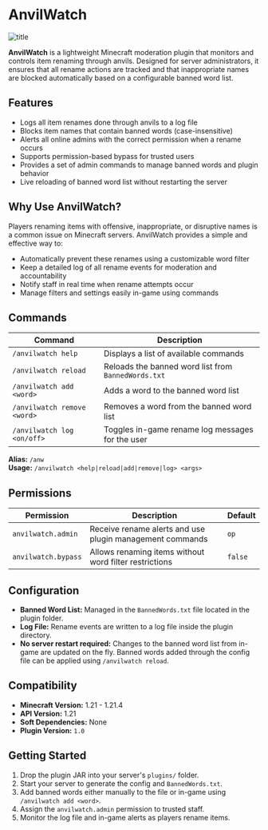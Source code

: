 # AnvilWatch

![title](https://cdn.modrinth.com/data/fACp64wt/9b2acb0db56074b2f296cef94e3f34d9a749eb37_96.webp)

**AnvilWatch** is a lightweight Minecraft moderation plugin that monitors and controls item renaming through anvils. Designed for server administrators, it ensures that all rename actions are tracked and that inappropriate names are blocked automatically based on a configurable banned word list.

## Features

- Logs all item renames done through anvils to a log file
- Blocks item names that contain banned words (case-insensitive)
- Alerts all online admins with the correct permission when a rename occurs
- Supports permission-based bypass for trusted users
- Provides a set of admin commands to manage banned words and plugin behavior
- Live reloading of banned word list without restarting the server

## Why Use AnvilWatch?

Players renaming items with offensive, inappropriate, or disruptive names is a common issue on Minecraft servers. AnvilWatch provides a simple and effective way to:

- Automatically prevent these renames using a customizable word filter
- Keep a detailed log of all rename events for moderation and accountability
- Notify staff in real time when rename attempts occur
- Manage filters and settings easily in-game using commands

## Commands

| Command | Description |
|--------|-------------|
| `/anvilwatch help` | Displays a list of available commands |
| `/anvilwatch reload` | Reloads the banned word list from `BannedWords.txt` |
| `/anvilwatch add <word>` | Adds a word to the banned word list |
| `/anvilwatch remove <word>` | Removes a word from the banned word list |
| `/anvilwatch log <on/off>` | Toggles in-game rename log messages for the user |

**Alias:** `/anw`  
**Usage:** `/anvilwatch <help|reload|add|remove|log> <args>`

## Permissions

| Permission | Description | Default |
|------------|-------------|---------|
| `anvilwatch.admin` | Receive rename alerts and use plugin management commands | `op` |
| `anvilwatch.bypass` | Allows renaming items without word filter restrictions | `false` |

## Configuration

- **Banned Word List:** Managed in the `BannedWords.txt` file located in the plugin folder.
- **Log File:** Rename events are written to a log file inside the plugin directory.
- **No server restart required:** Changes to the banned word list from in-game are updated on the fly. Banned words added through the config file can be applied using `/anvilwatch reload`.

## Compatibility

- **Minecraft Version:** 1.21 - 1.21.4
- **API Version:** 1.21
- **Soft Dependencies:** None
- **Plugin Version:** `1.0`

## Getting Started

1. Drop the plugin JAR into your server's `plugins/` folder.
2. Start your server to generate the config and `BannedWords.txt`.
3. Add banned words either manually to the file or in-game using `/anvilwatch add <word>`.
4. Assign the `anvilwatch.admin` permission to trusted staff.
5. Monitor the log file and in-game alerts as players rename items.
